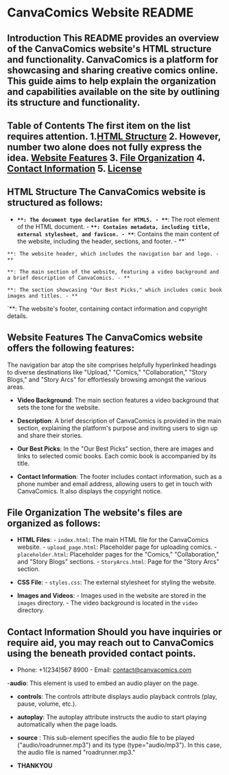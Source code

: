 # CanvaComics Website README

## Introduction This README provides an overview of the CanvaComics website's HTML structure and functionality. CanvaComics is a platform for showcasing and sharing creative comics online. This guide aims to help explain the organization and capabilities available on the site by outlining its structure and functionality.

## Table of Contents The first item on the list requires attention. 1.[HTML Structure](#html-structure) 2. However, number two alone does not fully express the idea. [Website Features](#website-features) 3. [File Organization](#file-organization) 4. [Contact Information](#contact-information) 5. [License](#license)

## HTML Structure The CanvaComics website is structured as follows:

- **``**: The document type declaration for HTML5. - **``**: The root element of the HTML document. - **``**: Contains metadata, including title, external stylesheet, and favicon. - **``**: Contains the main content of the website, including the header, sections, and footer. - **`

`**: The website header, which includes the navigation bar and logo. - **`

`**: The main section of the website, featuring a video background and a brief description of CanvaComics. - **`

`**: The section showcasing "Our Best Picks," which includes comic book images and titles. - **`

`**: The website's footer, containing contact information and copyright details.

## Website Features The CanvaComics website offers the following features:

The navigation bar atop the site comprises helpfully hyperlinked headings to diverse destinations like "Upload," "Comics," "Collaboration," "Story Blogs," and "Story Arcs" for effortlessly browsing amongst the various areas.

- **Video Background**: The main section features a video background that sets the tone for the website.

- **Description**: A brief description of CanvaComics is provided in the main section, explaining the platform's purpose and inviting users to sign up and share their stories.

- **Our Best Picks**: In the "Our Best Picks" section, there are images and links to selected comic books. Each comic book is accompanied by its title.

- **Contact Information**: The footer includes contact information, such as a phone number and email address, allowing users to get in touch with CanvaComics. It also displays the copyright notice.

## File Organization The website's files are organized as follows:

- **HTML Files**: - `index.html`: The main HTML file for the CanvaComics website. - `upload_page.html`: Placeholder page for uploading comics. - `placeholder.html`: Placeholder pages for the "Comics," "Collaboration," and "Story Blogs" sections. - `StoryArcs.html`: Page for the "Story Arcs" section.

- **CSS File**: - `styles.css`: The external stylesheet for styling the website.

- **Images and Videos**: - Images used in the website are stored in the `images` directory. - The video background is located in the `video` directory.

## Contact Information Should you have inquiries or require aid, you may reach out to CanvaComics using the beneath provided contact points.

- Phone: +1(234)567 8900 - Email: contact@canvacomics.com

-**audio**: This element is used to embed an audio player on the page.

- **controls**: The controls attribute displays audio playback controls (play, pause, volume, etc.).

- **autoplay**: The autoplay attribute instructs the audio to start playing automatically when the page loads.

- **source** : This sub-element specifies the audio file to be played ("audio/roadrunner.mp3") and its type (type="audio/mp3"). In this case, the audio file is named "roadrunner.mp3."

- **THANKYOU**